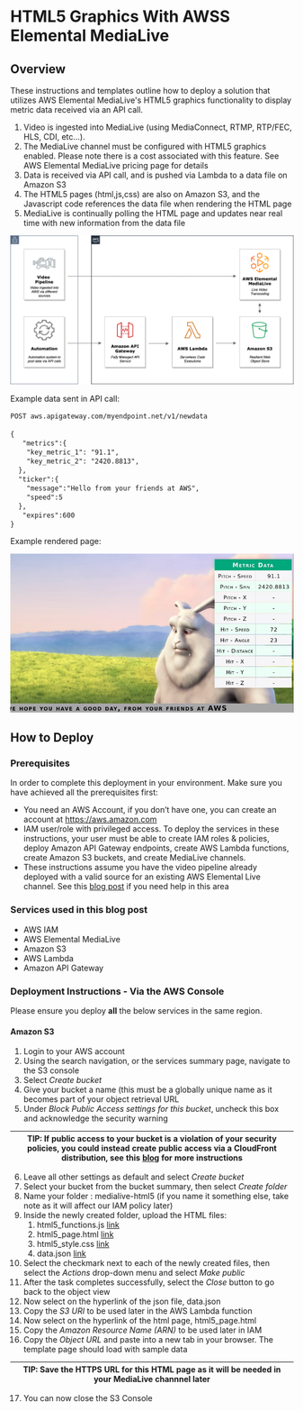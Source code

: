 # HTML5 Graphics With AWSS Elemental MediaLive
## Overview
These instructions and templates outline how to deploy a solution that utilizes AWS Elemental MediaLive's HTML5 graphics functionality to display metric data received via an API call.

1. Video is ingested into MediaLive (using MediaConnect, RTMP, RTP/FEC, HLS, CDI, etc...).
2. The MediaLive channel must be configured with HTML5 graphics enabled. Please note there is a cost associated with this feature. See AWS Elemental MediaLive pricing page for details
3. Data is received via API call, and is pushed via Lambda to a data file on Amazon S3
4. The HTML5 pages (html,js,css) are also on Amazon S3, and the Javascript code references the data file when rendering the HTML page
5. MediaLive is continually polling the HTML page and updates near real time with new information from the data file

![](images/html5-blog-part-1.png?width=60pc&classes=border,shadow)

Example data sent in API call:

```
POST aws.apigateway.com/myendpoint.net/v1/newdata

{
   "metrics":{
    "key_metric_1": "91.1",
    "key_metric_2": "2420.8813",
  },
  "ticker":{
    "message":"Hello from your friends at AWS",
    "speed":5
  },
   "expires":600
}
```

Example rendered page:

![](images/html5-render-1.png?width=60pc&classes=border,shadow)

## How to Deploy
### Prerequisites
In order to complete this deployment in your environment. Make sure you have achieved all the prerequisites first:

* You need an AWS Account, if you don’t have one, you can create an account at https://aws.amazon.com
* IAM user/role with privileged access. To deploy the services in these instructions, your user must be able to create IAM roles & policies, deploy Amazon API Gateway endpoints, create AWS Lambda functions, create Amazon S3 buckets, and create MediaLive channels.
* These instructions assume you have the video pipeline already deployed with a valid source for an existing AWS Elemental Live channel. See this [blog post](https://aws.amazon.com/blogs/media/awse-quickly-creat-live-streaming-channel-aws-elemental-medialive-workflow-wizard/) if you need help in this area 

### Services used in this blog post

* AWS IAM
* AWS Elemental MediaLive
* Amazon S3
* AWS Lambda
* Amazon API Gateway

### Deployment Instructions - Via the AWS Console

Please ensure you deploy **all** the below services in the same region.

#### Amazon S3

1. Login to your AWS account
2. Using the search navigation, or the services summary page, navigate to the S3 console
3. Select *Create bucket*
4. Give your bucket a name (this must be a globally unique name as it becomes part of your object retrieval URL
5. Under *Block Public Access settings for this bucket*, uncheck this box and acknowledge the security warning

| TIP: If public access to your bucket is a violation of your security policies, you could instead create public access via a CloudFront distribution, see this [blog](https://aws.amazon.com/premiumsupport/knowledge-center/cloudfront-access-to-amazon-s3/) for more instructions  |
| --- | 

6. Leave all other settings as default and select *Create bucket*
7. Select your bucket from the bucket summary, then select *Create folder*
8. Name your folder : medialive-html5 (if you name it something else, take note as it will affect our IAM policy later)
9. Inside the newly created folder, upload the HTML files:
    1. html5_functions.js [link](html_pages/html5_functions.js)
    2. html5_page.html [link](html_pages/html5_page.html)
    3. html5_style.css [link](html_pages/html5_style.css)
    4. data.json [link](html_pages/data.json)
10. Select the checkmark next to each of the newly created files, then select the *Actions* drop-down menu and select *Make public*
11. After the task completes successfully, select the *Close* button to go back to the object view
12. Now select on the hyperlink of the json file, data.json
13. Copy the *S3 URI* to be used later in the AWS Lambda function
14. Now select on the hyperlink of the html page, html5_page.html
15. Copy the *Amazon Resource Name (ARN)* to be used later in IAM
16. Copy the *Object URL* and paste into a new tab in your browser. The template page should load with sample data

| TIP: Save the HTTPS URL for this HTML page as it will be needed in your MediaLive channnel later |
| --- |

17. You can now close the S3 Console


